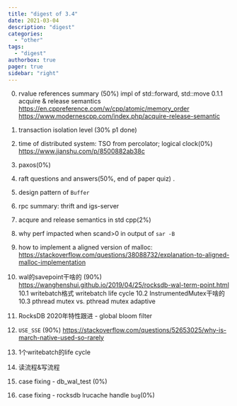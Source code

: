 ```yaml
---
title: "digest of 3.4"
date: 2021-03-04
description: "digest"
categories:
  - "other"
tags:
  - "digest"
authorbox: true
pager: true
sidebar: "right"
---
```


0. rvalue references summary (50%)
    impl of std::forward, std::move
0.1.1 acquire & release semantics
https://en.cppreference.com/w/cpp/atomic/memory_order
https://www.modernescpp.com/index.php/acquire-release-semantic

<!--more-->
1. transaction isolation level (30% p1 done)
2. time of distributed system: TSO from percolator; logical clock(0%)
https://www.jianshu.com/p/8500882ab38c
3. paxos(0%)
4. raft questions and answers(50%, end of paper quiz) .
5. design pattern of `Buffer`
6. rpc summary: thrift and igs-server
7. acqure and release semantics in std cpp(2%)
8. why perf impacted when scand>0 in output of `sar -B`
9. how to implement a aligned version of malloc:
https://stackoverflow.com/questions/38088732/explanation-to-aligned-malloc-implementation
10. wal的savepoint干啥的 (90%)
https://wanghenshui.github.io/2019/04/25/rocksdb-wal-term-point.html
10.1 writebatch格式
       writebatch life cycle
10.2 InstrumentedMutex干啥的
10.3 pthread mutex vs. pthread mutex adaptive

11. RocksDB 2020年特性跟进 - global bloom filter
12. `USE_SSE` (90%)
https://stackoverflow.com/questions/52653025/why-is-march-native-used-so-rarely

13. 1个writebatch的life cycle
14. 读流程&写流程

15. case fixing - db_wal_test (0%)
16. case fixing - rocksdb lrucache handle `bug`(0%)
